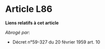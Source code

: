 # Article L86

**Liens relatifs à cet article**

_Abrogé par_:

  - Décret n°59-327 du 20 février 1959 art. 10
